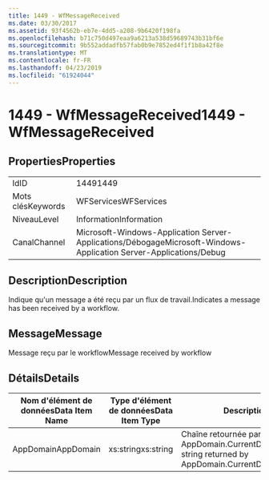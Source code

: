 ```yaml
---
title: 1449 - WfMessageReceived
ms.date: 03/30/2017
ms.assetid: 93f4562b-eb7e-4dd5-a208-9b6420f198fa
ms.openlocfilehash: b71c750d497eaa9a6213a538d59689743b31bf6e
ms.sourcegitcommit: 9b552addadfb57fab0b9e7852ed4f1f1b8a42f8e
ms.translationtype: MT
ms.contentlocale: fr-FR
ms.lasthandoff: 04/23/2019
ms.locfileid: "61924044"
---
```

# <a name="1449---wfmessagereceived"></a><span data-ttu-id="84af0-102">1449 - WfMessageReceived</span><span class="sxs-lookup"><span data-stu-id="84af0-102">1449 - WfMessageReceived</span></span>
## <a name="properties"></a><span data-ttu-id="84af0-103">Properties</span><span class="sxs-lookup"><span data-stu-id="84af0-103">Properties</span></span>  
  
|||  
|-|-|  
|<span data-ttu-id="84af0-104">Id</span><span class="sxs-lookup"><span data-stu-id="84af0-104">ID</span></span>|<span data-ttu-id="84af0-105">1449</span><span class="sxs-lookup"><span data-stu-id="84af0-105">1449</span></span>|  
|<span data-ttu-id="84af0-106">Mots clés</span><span class="sxs-lookup"><span data-stu-id="84af0-106">Keywords</span></span>|<span data-ttu-id="84af0-107">WFServices</span><span class="sxs-lookup"><span data-stu-id="84af0-107">WFServices</span></span>|  
|<span data-ttu-id="84af0-108">Niveau</span><span class="sxs-lookup"><span data-stu-id="84af0-108">Level</span></span>|<span data-ttu-id="84af0-109">Information</span><span class="sxs-lookup"><span data-stu-id="84af0-109">Information</span></span>|  
|<span data-ttu-id="84af0-110">Canal</span><span class="sxs-lookup"><span data-stu-id="84af0-110">Channel</span></span>|<span data-ttu-id="84af0-111">Microsoft-Windows-Application Server-Applications/Débogage</span><span class="sxs-lookup"><span data-stu-id="84af0-111">Microsoft-Windows-Application Server-Applications/Debug</span></span>|  
  
## <a name="description"></a><span data-ttu-id="84af0-112">Description</span><span class="sxs-lookup"><span data-stu-id="84af0-112">Description</span></span>  
 <span data-ttu-id="84af0-113">Indique qu'un message a été reçu par un flux de travail.</span><span class="sxs-lookup"><span data-stu-id="84af0-113">Indicates a message has been received by a workflow.</span></span>  
  
## <a name="message"></a><span data-ttu-id="84af0-114">Message</span><span class="sxs-lookup"><span data-stu-id="84af0-114">Message</span></span>  
 <span data-ttu-id="84af0-115">Message reçu par le workflow</span><span class="sxs-lookup"><span data-stu-id="84af0-115">Message received by workflow</span></span>  
  
## <a name="details"></a><span data-ttu-id="84af0-116">Détails</span><span class="sxs-lookup"><span data-stu-id="84af0-116">Details</span></span>  
  
|<span data-ttu-id="84af0-117">Nom d'élément de données</span><span class="sxs-lookup"><span data-stu-id="84af0-117">Data Item Name</span></span>|<span data-ttu-id="84af0-118">Type d'élément de données</span><span class="sxs-lookup"><span data-stu-id="84af0-118">Data Item Type</span></span>|<span data-ttu-id="84af0-119">Description</span><span class="sxs-lookup"><span data-stu-id="84af0-119">Description</span></span>|  
|--------------------|--------------------|-----------------|  
|<span data-ttu-id="84af0-120">AppDomain</span><span class="sxs-lookup"><span data-stu-id="84af0-120">AppDomain</span></span>|<span data-ttu-id="84af0-121">xs:string</span><span class="sxs-lookup"><span data-stu-id="84af0-121">xs:string</span></span>|<span data-ttu-id="84af0-122">Chaîne retournée par AppDomain.CurrentDomain.FriendlyName.</span><span class="sxs-lookup"><span data-stu-id="84af0-122">The string returned by AppDomain.CurrentDomain.FriendlyName.</span></span>|

